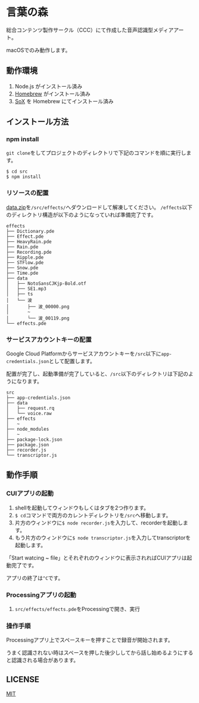 # 言葉の森

総合コンテンツ製作サークル（CCC）にて作成した音声認識型メディアアート。

macOSでのみ動作します。

## 動作環境

1. Node.js がインストール済み
2. [Homebrew](https://brew.sh/index_ja) がインストール済み
3. [SoX](http://sox.sourceforge.net/) を Homebrew にてインストール済み

## インストール方法

### npm install

`git clone`をしてプロジェクトのディレクトリで下記のコマンドを順に実行します。

``` 
$ cd src
$ npm install
```

### リソースの配置

[data.zip](https://drive.google.com/open?id=1fEC--idxrMzQ6iKNIUtg5KfrXgvMSloP)を`/src/effects/`へダウンロードして解凍してください。
`/effects`以下のディレクトリ構造が以下のようになっていれば準備完了です。

```
effects
├── Dictionary.pde
├── Effect.pde
├── HeavyRain.pde
├── Rain.pde
├── Recording.pde
├── Ripple.pde
├── STFlow.pde
├── Snow.pde
├── Time.pde
├── data
│   ├── NotoSansCJKjp-Bold.otf
│   ├── SE1.mp3
│   ├── ts
│   └── 波
│       ├── 波_00000.png
│       ~
│       └── 波_00119.png
└── effects.pde
```

### サービスアカウントキーの配置

Google Cloud Platformからサービスアカウントキーを`/src`以下に`app-credentials.json`として配置します。

配置が完了し、起動準備が完了していると、`/src`以下のディレクトリは下記のようになります。

```
src
├── app-credentials.json
├── data
│   ├── request.rq
│   └── voice.raw
├── effects
│   ~
├── node_modules
│   ~
├── package-lock.json
├── package.json
├── recorder.js
└── transcriptor.js
```

## 動作手順

### CUIアプリの起動

1. shellを起動してウィンドウもしくはタブを2つ作ります。
2. `$ cd`コマンドで両方のカレントディレクトリを`/src`へ移動します。
3. 片方のウィンドウに`$ node recorder.js`を入力して、recorderを起動します。
4. もう片方のウィンドウに`$ node transcriptor.js`を入力してtranscriptorを起動します。

「Start watcing ~ file」とそれぞれのウィンドウに表示されればCUIアプリは起動完了です。

アプリの終了は`^C`です。

### Processingアプリの起動

1. `src/effects/effects.pde`をProcessingで開き、実行

### 操作手順

Processingアプリ上でスペースキーを押すことで録音が開始されます。

うまく認識されない時はスペースを押した後少ししてから話し始めるようにすると認識される場合があります。

## LICENSE

[MIT](LICENSE)
